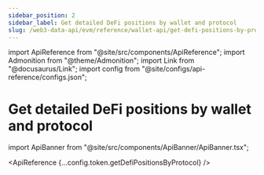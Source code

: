 ```yaml
---
sidebar_position: 2
sidebar_label: Get detailed DeFi positions by wallet and protocol
slug: /web3-data-api/evm/reference/wallet-api/get-defi-positions-by-protocol
---
```


import ApiReference from "@site/src/components/ApiReference";
import Admonition from "@theme/Admonition";
import Link from "@docusaurus/Link";
import config from "@site/configs/api-reference/configs.json";

# Get detailed DeFi positions by wallet and protocol

import ApiBanner from "@site/src/components/ApiBanner/ApiBanner.tsx";

<ApiReference {...config.token.getDefiPositionsByProtocol} />
